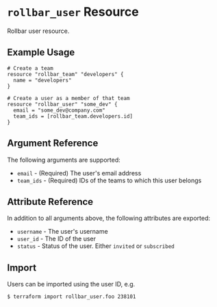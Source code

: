 `rollbar_user` Resource
=========================

Rollbar user resource.


Example Usage
-------------

```hcl
# Create a team
resource "rollbar_team" "developers" {
  name = "developers"
}

# Create a user as a member of that team
resource "rollbar_user" "some_dev" {
  email = "some_dev@company.com"
  team_ids = [rollbar_team.developers.id]
}
```

Argument Reference
------------------

The following arguments are supported:
* `email` - (Required) The user's email address
* `team_ids` - (Required) IDs of the teams to which this user belongs


Attribute Reference
-------------------

In addition to all arguments above, the following attributes are exported:

* `username` - The user's username
* `user_id` - The ID of the user
* `status` - Status of the user.  Either `invited` or `subscribed`


Import
------

Users can be imported using the user ID, e.g.

```
$ terraform import rollbar_user.foo 238101
```
